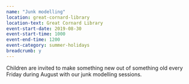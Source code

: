 ```yaml
---
name: "Junk modelling"
location: great-cornard-library
location-text: Great Cornard Library
event-start-date: 2019-08-30
event-start-time: 1000
event-end-time: 1200
event-category: summer-holidays
breadcrumb: y
---
```


Children are invited to make something new out of something old every Friday during August with our junk modelling sessions.
